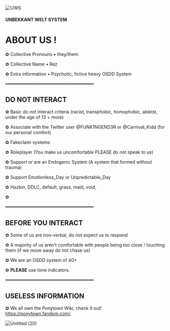 ![UWS](https://user-images.githubusercontent.com/84343121/130400972-882fbb75-9fef-40b1-b4ba-2c0ef67a109d.jpg)

#### **UNBEKKANT WELT SYSTEM**

# ABOUT US !

✿ Collective Pronouns • they/them

✿ Collective Name • Rez

✿ Extra information  •  Psychotic, fictive heavy OSDD System


━━━━━━━━━━━━━━━━━━━━━━━━━━━━━━━━━

## DO NOT INTERACT 

✿ Basic do not interact criteria (racist, transphobic, homophobic, ableist, under the age of 13 + more)

✿ Associate with the Twitter user @FUNK1NGEND3R or @Carnival_Kidd (for our personal comfort)

✿ Fakeclaim systems

✿ Roleplayer (You make us uncomfortable PLEASE do not speak to us)

✿ Support or are an Endogenic System (A system that formed without trauma)

✿ Support Emotionless_Day or Unpredictable_Day

✿ Hazbin, DDLC, default, grass, maid, void, 

✿ 

━━━━━━━━━━━━━━━━━━━━━━━━━━━━━━━━━


## BEFORE YOU INTERACT

✿ Some of us are non-verbal, do not expect us to respond

✿ A majority of us aren't comfortable with people being too close / touching them (if we move away do not chase us)

✿ We are an OSDD system of 40+

✿ **PLEASE** use tone indicators.


━━━━━━━━━━━━━━━━━━━━━━━━━━━━━━━━━

## USELESS INFORMATION

✿ We all own the Ponytown Wiki, check it out! https://ponytown.fandom.com/

![Untitled (20)](https://user-images.githubusercontent.com/84343121/130401336-0308714b-ec62-49d5-8d0c-7db99ee509f2.jpg)

